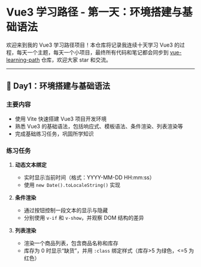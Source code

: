 # Vue3 学习路径 - 第一天：环境搭建与基础语法

欢迎来到我的 Vue3 学习路径项目！本仓库将记录我连续十天学习 Vue3 的过程，每天一个主题，每天一个小项目，最终所有代码和笔记都会同步到 [vue-learning-path](https://github.com/jiaaaa26/vue-learning-path) 仓库，欢迎大家 star 和交流。

---

## 📅 Day1：环境搭建与基础语法

### 主要内容

- 使用 Vite 快速搭建 Vue3 项目开发环境
- 熟悉 Vue3 的基础语法，包括响应式、模板语法、条件渲染、列表渲染等
- 完成基础练习任务，巩固所学知识

### 练习任务

1. **动态文本绑定**

   - 实时显示当前时间（格式：YYYY-MM-DD HH:mm:ss）
   - 使用 `new Date().toLocaleString()` 实现

2. **条件渲染**

   - 通过按钮控制一段文本的显示与隐藏
   - 分别使用 `v-if` 和 `v-show`，并观察 DOM 结构的差异

3. **列表渲染**
   - 渲染一个商品列表，包含商品名称和库存
   - 库存为 0 时显示“缺货”，并用 `:class` 绑定样式（库存>5 为绿色，<=5 为红色）
